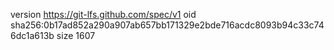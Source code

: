 version https://git-lfs.github.com/spec/v1
oid sha256:0b17ad852a290a907ab657bb171329e2bde716acdc8093b94c33c746dc1a613b
size 1607
